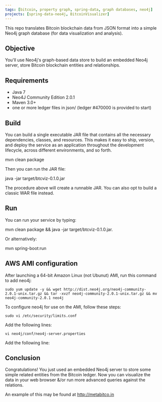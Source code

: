 ```yaml
---
tags: [bitcoin, property graph, spring-data, graph databases, neo4j]
projects: [spring-data-neo4j, BitcoinVisualizer]
---
```


This repo translates Bitcoin blockchain data from JSON format into a simple Neo4j graph database (for data visualization and analysis).

Objective
---------

You'll use Neo4j's graph-based data store to build an embedded Neo4j server, store Bitcoin blockchain entities and relationships.

Requirements
------------

- Java 7
- Neo4J Community Edition 2.0.1
- Maven 3.0+
- one or more ledger files in json/ (ledger #470000 is provided to start)

Build
-----

You can build a single executable JAR file that contains all the necessary dependencies, classes, and resources. This makes it easy to ship, version, and deploy the service as an application throughout the development lifecycle, across different environments, and so forth.


mvn clean package 


Then you can run the JAR file:

java -jar target/btcviz-0.1.0.jar

 The procedure above will create a runnable JAR. You can also opt to build a classic WAR file instead.


Run
---

You can run your service by typing: 

 mvn clean package && java -jar target/btcviz-0.1.0.jar.


Or alternatively: 

mvn spring-boot:run


AWS AMI configuration
---------------------

After launching a 64-bit Amazon Linux (not Ubunut) AMI, run this command to add neo4j:

```
sudo yum update -y && wget http://dist.neo4j.org/neo4j-community-2.0.1-unix.tar.gz && tar -xvzf neo4j-community-2.0.1-unix.tar.gz && mv neo4j-community-2.0.1 neo4j
```

To configure neo4j for use on the AMI, follow these steps:

```
sudo vi /etc/security/limits.conf
```
Add the following lines:


```
vi neo4j/conf/neo4j-server.properties
```
Add the following line:


Conclusion
----------

Congratulations! You just used an embedded Neo4j server to store some simple related entities from the Bitcoin ledger.  Now you can visualize the data in your web browser &/or run more advanced queries against the relations.

An example of this may be found at http://metabitco.in


